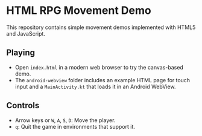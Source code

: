 # HTML RPG Movement Demo

This repository contains simple movement demos implemented with HTML5 and JavaScript.

## Playing

- Open `index.html` in a modern web browser to try the canvas-based demo.
- The `android-webview` folder includes an example HTML page for touch input and a `MainActivity.kt` that loads it in an Android WebView.

## Controls

- Arrow keys or `W`, `A`, `S`, `D`: Move the player.
- `q`: Quit the game in environments that support it.
